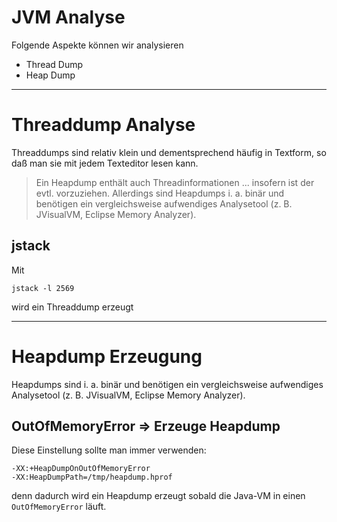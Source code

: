 # JVM Analyse
Folgende Aspekte können wir analysieren
* Thread Dump
* Heap Dump

---

# Threaddump Analyse
Threaddumps sind relativ klein und dementsprechend häufig in Textform, so daß man sie mit jedem Texteditor lesen kann.

> Ein Heapdump enthält auch Threadinformationen ... insofern ist der evtl. vorzuziehen. Allerdings sind Heapdumps i. a. binär und benötigen ein vergleichsweise aufwendiges Analysetool (z. B. JVisualVM, Eclipse Memory Analyzer).

## jstack
Mit 

```
jstack -l 2569
```

wird ein Threaddump erzeugt

---

# Heapdump Erzeugung
Heapdumps sind i. a. binär und benötigen ein vergleichsweise aufwendiges Analysetool (z. B. JVisualVM, Eclipse Memory Analyzer).

## OutOfMemoryError => Erzeuge Heapdump
Diese Einstellung sollte man immer verwenden:

```
-XX:+HeapDumpOnOutOfMemoryError
-XX:HeapDumpPath=/tmp/heapdump.hprof
```

denn dadurch wird ein Heapdump erzeugt sobald die Java-VM in einen `OutOfMemoryError` läuft.